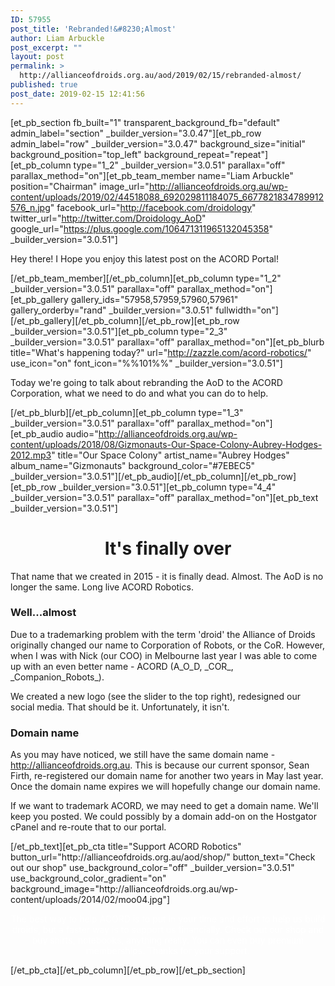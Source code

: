 ```yaml
---
ID: 57955
post_title: 'Rebranded!&#8230;Almost'
author: Liam Arbuckle
post_excerpt: ""
layout: post
permalink: >
  http://allianceofdroids.org.au/aod/2019/02/15/rebranded-almost/
published: true
post_date: 2019-02-15 12:41:56
---
```

[et_pb_section fb_built="1" transparent_background_fb="default" admin_label="section" _builder_version="3.0.47"][et_pb_row admin_label="row" _builder_version="3.0.47" background_size="initial" background_position="top_left" background_repeat="repeat"][et_pb_column type="1_2" _builder_version="3.0.51" parallax="off" parallax_method="on"][et_pb_team_member name="Liam Arbuckle" position="Chairman" image_url="http://allianceofdroids.org.au/wp-content/uploads/2019/02/44518088_692029811184075_6677821834789912576_n.jpg" facebook_url="http://facebook.com/droidology" twitter_url="http://twitter.com/Droidology_AoD" google_url="https://plus.google.com/106471311965132045358" _builder_version="3.0.51"]<p>Hey there! I Hope you enjoy this latest post on the ACORD Portal!</p>[/et_pb_team_member][/et_pb_column][et_pb_column type="1_2" _builder_version="3.0.51" parallax="off" parallax_method="on"][et_pb_gallery gallery_ids="57958,57959,57960,57961" gallery_orderby="rand" _builder_version="3.0.51" fullwidth="on"][/et_pb_gallery][/et_pb_column][/et_pb_row][et_pb_row _builder_version="3.0.51"][et_pb_column type="2_3" _builder_version="3.0.51" parallax="off" parallax_method="on"][et_pb_blurb title="What's happening today?" url="http://zazzle.com/acord-robotics/" use_icon="on" font_icon="%%101%%" _builder_version="3.0.51"]<p>Today we're going to talk about rebranding the AoD to the ACORD Corporation, what we need to do and what you can do to help.</p>[/et_pb_blurb][/et_pb_column][et_pb_column type="1_3" _builder_version="3.0.51" parallax="off" parallax_method="on"][et_pb_audio audio="http://allianceofdroids.org.au/wp-content/uploads/2018/08/Gizmonauts-Our-Space-Colony-Aubrey-Hodges-2012.mp3" title="Our Space Colony" artist_name="Aubrey Hodges" album_name="Gizmonauts" background_color="#7EBEC5" _builder_version="3.0.51"][/et_pb_audio][/et_pb_column][/et_pb_row][et_pb_row _builder_version="3.0.51"][et_pb_column type="4_4" _builder_version="3.0.51" parallax="off" parallax_method="on"][et_pb_text _builder_version="3.0.51"]<h1 style="text-align: center;">It's finally over</h1>
<p>That name that we created in 2015 - it is finally dead. Almost. The AoD is no longer the same. Long live ACORD Robotics.</p>
<h3>Well...almost</h3>
<p>Due to a trademarking problem with the term 'droid' the Alliance of Droids originally changed our name to Corporation of Robots, or the CoR. However, when I was with Nick (our COO) in Melbourne last year I was able to come up with an even better name - ACORD (A_O_D, _COR_, _Companion_Robots_).</p>
<p>We created a new logo (see the slider to the top right), redesigned our social media. That should be it. Unfortunately, it isn't.</p>
<h3>Domain name</h3>
<p></p>
<p class="">As you may have noticed, we still have the same domain name - <a href="http://allianceofdroids.org.au">http://allianceofdroids.org.au</a>. This is because our current sponsor, Sean Firth, re-registered our domain name for another two years in May last year. Once the domain name expires we will hopefully change our domain name.</p>
<p></p>
<p class="">If we want to trademark ACORD, we may need to get a domain name. We'll keep you posted. We could possibly by a domain add-on on the Hostgator cPanel and re-route that to our portal.</p>
<p></p>[/et_pb_text][et_pb_cta title="Support ACORD Robotics" button_url="http://allianceofdroids.org.au/aod/shop/" button_text="Check out our shop" use_background_color="off" _builder_version="3.0.51" use_background_color_gradient="on" background_image="http://allianceofdroids.org.au/wp-content/uploads/2014/02/moo04.jpg"]<p style="text-align: center;"><span style="color: #ffffff;">The best way to help ACORD is to put in your time and effort to help us build droids, but a faster way is to support us financially. Check out our shop and buy shirts, notebooks, anything really. You can even buy premium memberships. Thanks for your support.</span></p>[/et_pb_cta][/et_pb_column][/et_pb_row][/et_pb_section]